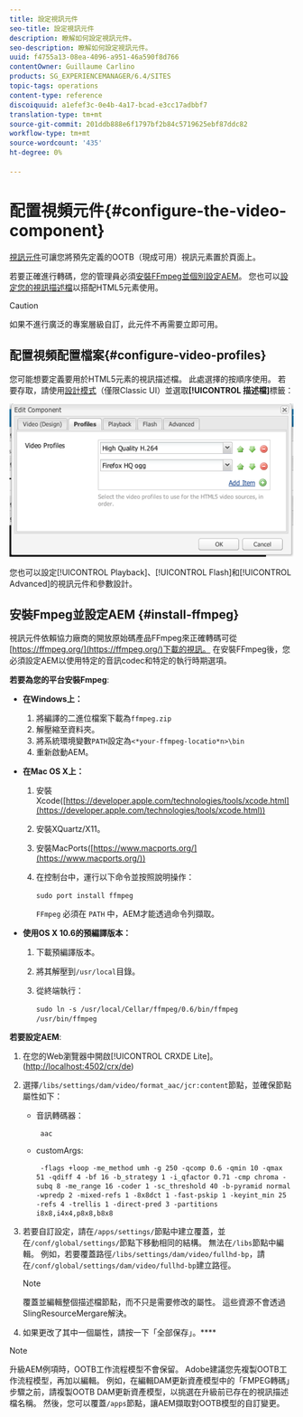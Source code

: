 ```yaml
---
title: 設定視訊元件
seo-title: 設定視訊元件
description: 瞭解如何設定視訊元件。
seo-description: 瞭解如何設定視訊元件。
uuid: f4755a13-08ea-4096-a951-46a590f8d766
contentOwner: Guillaume Carlino
products: SG_EXPERIENCEMANAGER/6.4/SITES
topic-tags: operations
content-type: reference
discoiquuid: a1efef3c-0e4b-4a17-bcad-e3cc17adbbf7
translation-type: tm+mt
source-git-commit: 201ddb888e6f1797bf2b84c5719625ebf87ddc82
workflow-type: tm+mt
source-wordcount: '435'
ht-degree: 0%

---
```



# 配置視頻元件{#configure-the-video-component}

[視訊元件](/help/sites-authoring/default-components-foundation.md#video)可讓您將預先定義的OOTB（現成可用）視訊元素置於頁面上。

若要正確進行轉碼，您的管理員必須[安裝FFmpeg並個別設定AEM](#install-ffmpeg)。 您也可以[設定您的視訊描述檔](#configure-video-profiles)以搭配HTML5元素使用。

>[!CAUTION]
>
>如果不進行廣泛的專案層級自訂，此元件不再需要立即可用。

## 配置視頻配置檔案{#configure-video-profiles}

您可能想要定義要用於HTML5元素的視訊描述檔。 此處選擇的按順序使用。 若要存取，請使用[設計模式](/help/sites-authoring/default-components-designmode.md)（僅限Classic UI）並選取&#x200B;**[!UICONTROL 描述檔]**&#x200B;標籤：

![chlimage_1-317](assets/chlimage_1-317.png)

您也可以設定[!UICONTROL Playback]、[!UICONTROL Flash]和[!UICONTROL Advanced]的視訊元件和參數設計。

## 安裝Fmpeg並設定AEM {#install-ffmpeg}

視訊元件依賴協力廠商的開放原始碼產品FFmpeg來正確轉碼可從[https://ffmpeg.org/](https://ffmpeg.org/)下載的視訊。 在安裝FFmpeg後，您必須設定AEM以使用特定的音訊codec和特定的執行時期選項。

**若要為您的平台安裝Fmpeg**:

* **在Windows上：**

   1. 將編譯的二進位檔案下載為`ffmpeg.zip`
   1. 解壓縮至資料夾。
   1. 將系統環境變數`PATH`設定為`<*your-ffmpeg-locatio*n>\bin`
   1. 重新啟動AEM。

* **在Mac OS X上：**

   1. 安裝Xcode([https://developer.apple.com/technologies/tools/xcode.html](https://developer.apple.com/technologies/tools/xcode.html))
   1. 安裝XQuartz/X11。
   1. 安裝MacPorts([https://www.macports.org/](https://www.macports.org/))
   1. 在控制台中，運行以下命令並按照說明操作：

      `sudo port install ffmpeg`

      `FFmpeg` 必須在 `PATH` 中，AEM才能透過命令列擷取。

* **使用OS X 10.6的預編譯版本：**

   1. 下載預編譯版本。
   1. 將其解壓到`/usr/local`目錄。
   1. 從終端執行：

      `sudo ln -s /usr/local/Cellar/ffmpeg/0.6/bin/ffmpeg /usr/bin/ffmpeg`

**若要設定AEM**:

1. 在您的Web瀏覽器中開啟[!UICONTROL CRXDE Lite]。 ([http://localhost:4502/crx/de](http://localhost:4502/crx/de))
1. 選擇`/libs/settings/dam/video/format_aac/jcr:content`節點，並確保節點屬性如下：

   * 音訊轉碼器：

      ```
       aac
      ```

   * customArgs:

      ```
       -flags +loop -me_method umh -g 250 -qcomp 0.6 -qmin 10 -qmax 51 -qdiff 4 -bf 16 -b_strategy 1 -i_qfactor 0.71 -cmp chroma -subq 8 -me_range 16 -coder 1 -sc_threshold 40 -b-pyramid normal -wpredp 2 -mixed-refs 1 -8x8dct 1 -fast-pskip 1 -keyint_min 25 -refs 4 -trellis 1 -direct-pred 3 -partitions i8x8,i4x4,p8x8,b8x8
      ```

1. 若要自訂設定，請在`/apps/settings/`節點中建立覆蓋，並在`/conf/global/settings/`節點下移動相同的結構。 無法在`/libs`節點中編輯。 例如，若要覆蓋路徑`/libs/settings/dam/video/fullhd-bp`，請在`/conf/global/settings/dam/video/fullhd-bp`建立路徑。

   >[!NOTE]
   >
   >覆蓋並編輯整個描述檔節點，而不只是需要修改的屬性。 這些資源不會透過SlingResourceMergare解決。

1. 如果更改了其中一個屬性，請按一下「全部保存」。****

>[!NOTE]
>
>升級AEM例項時，OOTB工作流程模型不會保留。 Adobe建議您先複製OOTB工作流程模型，再加以編輯。 例如，在編輯DAM更新資產模型中的「FMPEG轉碼」步驟之前，請複製OOTB DAM更新資產模型，以挑選在升級前已存在的視訊描述檔名稱。 然後，您可以覆蓋`/apps`節點，讓AEM擷取對OOTB模型的自訂變更。

